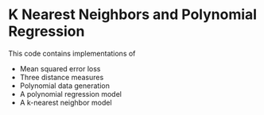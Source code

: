 # K Nearest Neighbors and Polynomial Regression
This code contains implementations of
- Mean squared error loss
- Three distance measures
- Polynomial data generation
- A polynomial regression model
- A k-nearest neighbor model
